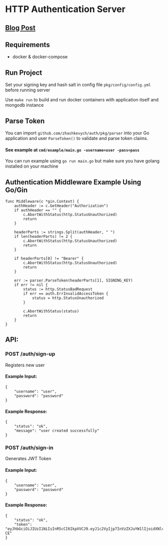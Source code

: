 # HTTP Authentication Server

## <a href="https://medium.com/@zhashkevych/jwt-%D0%B0%D0%B2%D1%82%D0%BE%D1%80%D0%B8%D0%B7%D0%B0%D1%86%D0%B8%D1%8F-%D0%B4%D0%BB%D1%8F-%D0%B2%D0%B0%D1%88%D0%B5%D0%B3%D0%BE-api-%D0%BD%D0%B0-go-80325de8691b">Blog Post</a>

## Requirements
- docker & docker-compose

## Run Project

Set your signing key and hash salt in config file `pkg/config/config.yml` before running server

Use ```make run``` to build and run docker containers with application itself and mongodb instance

## Parse Token

You can import `github.com/zhashkevych/auth/pkg/parser` into your Go application and user `ParseToken()` to validate and parse token claims.

#### See example at `cmd/example/main.go -username=user -pass=pass`

You can run example using `go run main.go` but make sure you have golang installed on your machine

## Authentication Middleware Example Using Go/Gin

```golang
func Middleware(c *gin.Context) {
	authHeader := c.GetHeader("Authorization")
	if authHeader == "" {
		c.AbortWithStatus(http.StatusUnauthorized)
		return
	}

	headerParts := strings.Split(authHeader, " ")
	if len(headerParts) != 2 {
		c.AbortWithStatus(http.StatusUnauthorized)
		return
	}

	if headerParts[0] != "Bearer" {
		c.AbortWithStatus(http.StatusUnauthorized)
		return
	}

	err := parser.ParseToken(headerParts[1], SIGNING_KEY)
	if err != nil {
		status := http.StatusBadRequest
		if err == auth.ErrInvalidAccessToken {
			status = http.StatusUnauthorized
		}

		c.AbortWithStatus(status)
		return
	}
}
```

## API:

### POST /auth/sign-up

Registers new user

#### Example Input: 
```
{
	"username": "user",
	"password": "password"
}
```

#### Example Response: 
```
{
	"status": "ok",
	"message": "user created successfully"
}
```

### POST /auth/sign-in

Generates JWT Token

#### Example Input: 
```
{
	"username": "user",
	"password": "password"
}
```

#### Example Response: 
```
{
	"status": "ok",
	"token": "eyJhbGciOiJIUzI1NiIsInR5cCI6IkpXVCJ9.eyJ1c2VyIjp7InVzZXJuYW1lIjoidXNlciIsInBhc3N3b3JkIjoiNWJhYTYxZTRjOWI5M2YzZjA2ODIyNTBiNmNmODMzMWI3ZWU2OGZkOCJ9fQ.UvCbjhn7o17cvvYRK3rr6ih0Ro_VvZZpKWns1sOH-CE"
}
```
